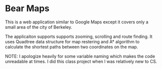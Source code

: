 # Bear Maps

This is a web application similar to Google Maps except it covers only a small area of the city of Berkeley.

The applicaiton supports supports zooming, scrolling and route finding. It uses Quadtree data structure for map restering and A* algorithm to calculate the shortest paths between two coordinates on the map.

NOTE: I apologize heavily for some variable naming which makes the code unreadable at times. I did this class project when I was relatively new to CS.

